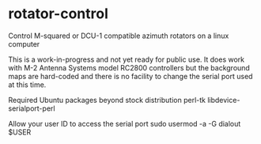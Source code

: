 rotator-control
===============

Control M-squared or DCU-1 compatible azimuth rotators on a linux computer

This is a work-in-progress and not yet ready for public use.  It does work
with M-2 Antenna Systems model RC2800 controllers but the background maps
are hard-coded and there is no facility to change the serial port used
at this time.

Required Ubuntu packages beyond stock distribution
perl-tk
libdevice-serialport-perl

Allow your user ID to access the serial port
sudo usermod -a -G dialout $USER
